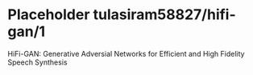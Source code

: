 # Placeholder tulasiram58827/hifi-gan/1
HiFi-GAN: Generative Adversial Networks for Efficient and High Fidelity Speech Synthesis

<!-- dataset: LJSpeech -->
<!-- module-type: audio-speech-synthesis -->
<!-- network-architecture: Other -->
<!-- fine-tunable: false -->
<!-- license: Apache-2.0 -->


